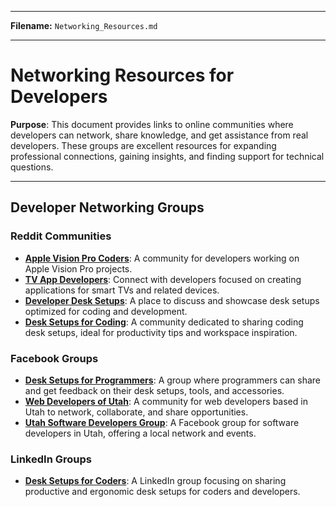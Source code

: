 
---

**Filename:** `Networking_Resources.md`

---

# Networking Resources for Developers

**Purpose**: This document provides links to online communities where developers can network, share knowledge, and get assistance from real developers. These groups are excellent resources for expanding professional connections, gaining insights, and finding support for technical questions.

---

## Developer Networking Groups

### Reddit Communities
- **[Apple Vision Pro Coders](https://www.reddit.com/r/applevisionprocoders)**: A community for developers working on Apple Vision Pro projects.
- **[TV App Developers](https://www.reddit.com/r/tvappdevelopers/)**: Connect with developers focused on creating applications for smart TVs and related devices.
- **[Developer Desk Setups](https://www.reddit.com/r/developerdesksetups/)**: A place to discuss and showcase desk setups optimized for coding and development.
- **[Desk Setups for Coding](https://www.reddit.com/r/desksetupsforcoding/)**: A community dedicated to sharing coding desk setups, ideal for productivity tips and workspace inspiration.

### Facebook Groups
- **[Desk Setups for Programmers](https://www.facebook.com/groups/desksetupsforprogrammers)**: A group where programmers can share and get feedback on their desk setups, tools, and accessories.
- **[Web Developers of Utah](https://www.facebook.com/groups/webdevelopersofutah)**: A community for web developers based in Utah to network, collaborate, and share opportunities.
- **[Utah Software Developers Group](https://www.facebook.com/groups/678208409612759)**: A Facebook group for software developers in Utah, offering a local network and events.

### LinkedIn Groups
- **[Desk Setups for Coders](https://www.linkedin.com/groups/13776770/)**: A LinkedIn group focusing on sharing productive and ergonomic desk setups for coders and developers.

